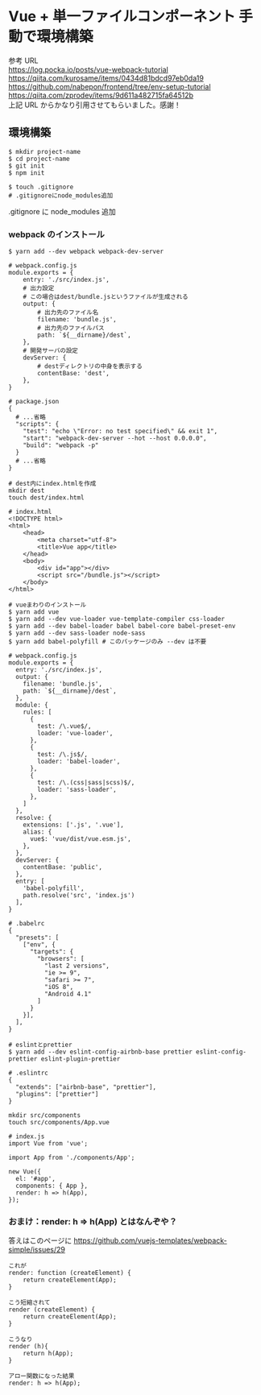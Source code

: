 # Vue + 単一ファイルコンポーネント 手動で環境構築

参考 URL  
https://log.pocka.io/posts/vue-webpack-tutorial  
https://qiita.com/kurosame/items/0434d81bdcd97eb0da19  
https://github.com/nabepon/frontend/tree/env-setup-tutorial  
https://qiita.com/zprodev/items/9d611a482715fa64512b  
上記 URL からかなり引用させてもらいました。感謝！

## 環境構築

```
$ mkdir project-name
$ cd project-name
$ git init
$ npm init

$ touch .gitignore
# .gitignoreにnode_modules追加
```

.gitignore に node_modules 追加

### webpack のインストール

```
$ yarn add --dev webpack webpack-dev-server
```

```
# webpack.config.js
module.exports = {
    entry: './src/index.js',
    # 出力設定
    # この場合はdest/bundle.jsというファイルが生成される
    output: {
        # 出力先のファイル名
        filename: 'bundle.js',
        # 出力先のファイルパス
        path: `${__dirname}/dest`,
    },
    # 開発サーバの設定
    devServer: {
        # destディレクトリの中身を表示する
        contentBase: 'dest',
    },
}
```

```
# package.json
{
  # ...省略
  "scripts": {
    "test": "echo \"Error: no test specified\" && exit 1",
    "start": "webpack-dev-server --hot --host 0.0.0.0",
    "build": "webpack -p"
  }
  # ...省略
}
```

```
# dest内にindex.htmlを作成
mkdir dest
touch dest/index.html

# index.html
<!DOCTYPE html>
<html>
    <head>
        <meta charset="utf-8">
        <title>Vue app</title>
    </head>
    <body>
        <div id="app"></div>
        <script src="/bundle.js"></script>
    </body>
</html>
```

```
# vueまわりのインストール
$ yarn add vue
$ yarn add --dev vue-loader vue-template-compiler css-loader
$ yarn add --dev babel-loader babel babel-core babel-preset-env
$ yarn add --dev sass-loader node-sass
$ yarn add babel-polyfill # このパッケージのみ --dev は不要
```

```
# webpack.config.js
module.exports = {
  entry: './src/index.js',
  output: {
    filename: 'bundle.js',
    path: `${__dirname}/dest`,
  },
  module: {
    rules: [
      {
        test: /\.vue$/,
        loader: 'vue-loader',
      },
      {
        test: /\.js$/,
        loader: 'babel-loader',
      },
      {
        test: /\.(css|sass|scss)$/,
        loader: 'sass-loader',
      },
    ]
  },
  resolve: {
    extensions: ['.js', '.vue'],
    alias: {
      vue$: 'vue/dist/vue.esm.js',
    },
  },
  devServer: {
    contentBase: 'public',
  },
  entry: [
    'babel-polyfill',
    path.resolve('src', 'index.js')
  ],
}
```

```
# .babelrc
{
  "presets": [
    ["env", {
      "targets": {
        "browsers": [
          "last 2 versions",
          "ie >= 9",
          "safari >= 7",
          "iOS 8",
          "Android 4.1"
        ]
      }
    }],
  ],
}
```

```
# eslintとprettier
$ yarn add --dev eslint-config-airbnb-base prettier eslint-config-prettier eslint-plugin-prettier
```

```
# .eslintrc
{
  "extends": ["airbnb-base", "prettier"],
  "plugins": ["prettier"]
}
```

```
mkdir src/components
touch src/components/App.vue
```

```
# index.js
import Vue from 'vue';

import App from './components/App';

new Vue({
  el: '#app',
  components: { App },
  render: h => h(App),
});
```

### おまけ：render: h => h(App) とはなんぞや？

答えはこのページに
https://github.com/vuejs-templates/webpack-simple/issues/29

```
これが
render: function (createElement) {
    return createElement(App);
}
```

```
こう短縮されて
render (createElement) {
    return createElement(App);
}
```

```
こうなり
render (h){
    return h(App);
}
```

```
アロー関数になった結果
render: h => h(App);
```
